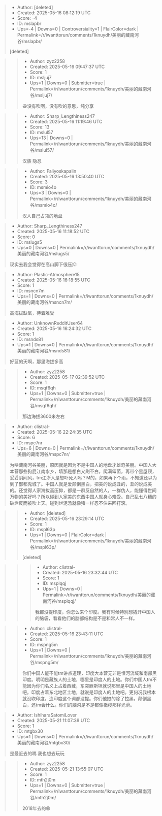 > - Author: [deleted]
> - Created: 2025-05-16 08:12:19 UTC
> - Score: -4
> - ID: mslapbr
> - Ups=-4 | Downs=0 | Controversiality=1 | FlairColor=dark | Permalink=/r/iwanttorun/comments/1knuydh/美丽的藏南河谷/mslapbr/
>
> [deleted]

>> - Author: zyz2258
>> - Created: 2025-05-16 09:47:37 UTC
>> - Score: 1
>> - ID: msljuj7
>> - Ups=1 | Downs=0 | Submitter=true | Permalink=/r/iwanttorun/comments/1knuydh/美丽的藏南河谷/msljuj7/
>>
>> 😆没有吹啊，没有吹的意思，纯分享

>> - Author: Sharp_Lengthiness247
>> - Created: 2025-05-16 11:19:46 UTC
>> - Score: 13
>> - ID: mslul57
>> - Ups=13 | Downs=0 | Permalink=/r/iwanttorun/comments/1knuydh/美丽的藏南河谷/mslul57/
>>
>> 汉族 隐忍

>> - Author: Faliyoskapalin
>> - Created: 2025-05-16 13:50:40 UTC
>> - Score: 3
>> - ID: msmio4o
>> - Ups=3 | Downs=0 | Permalink=/r/iwanttorun/comments/1knuydh/美丽的藏南河谷/msmio4o/
>>
>> 汉人自己占领的地盘

> - Author: Sharp_Lengthiness247
> - Created: 2025-05-16 11:18:52 UTC
> - Score: 0
> - ID: mslugs5
> - Ups=0 | Downs=0 | Permalink=/r/iwanttorun/comments/1knuydh/美丽的藏南河谷/mslugs5/
>
> 现实去我会觉得在高山脚下很压抑

> - Author: Plastic-Atmosphere15
> - Created: 2025-05-16 16:18:55 UTC
> - Score: 1
> - ID: msncn7m
> - Ups=1 | Downs=0 | Permalink=/r/iwanttorun/comments/1knuydh/美丽的藏南河谷/msncn7m/
>
> 高海拔缺氧，待着难受

> - Author: UnknownRedditUser64
> - Created: 2025-05-16 16:24:32 UTC
> - Score: 1
> - ID: msnds81
> - Ups=1 | Downs=0 | Permalink=/r/iwanttorun/comments/1knuydh/美丽的藏南河谷/msnds81/
>
> 好蓝的天啊，那里海拔多高

>> - Author: zyz2258
>> - Created: 2025-05-17 02:39:52 UTC
>> - Score: 1
>> - ID: msqf6qh
>> - Ups=1 | Downs=0 | Submitter=true | Permalink=/r/iwanttorun/comments/1knuydh/美丽的藏南河谷/msqf6qh/
>>
>> 那边海拔3600米左右

> - Author: clistral-
> - Created: 2025-05-16 22:24:35 UTC
> - Score: 6
> - ID: mspc7nr
> - Ups=6 | Downs=0 | Permalink=/r/iwanttorun/comments/1knuydh/美丽的藏南河谷/mspc7nr/
>
> 为啥藏南河谷美丽，原因就是因为不是中国人的地盘才雄奇美丽。中国人大本营那些狗屁江南水乡，墙那是想白又刷不白，爬满霉菌，再带个黑屋顶，妥妥阴间风，tm江浙人是想吓死人吗？M的，如果再下个雨，不知道还以为到了酆都鬼城了。中国人就是爱颠倒黑白，把美的说成丑的，丑的说成美的。还觉得人家海拔高压抑，都是一群反自然的人，一群伪人，能懂得世间万物的美好吗？所以碰到人家美的东西中国人就身心难受。自己乱七八糟的破烂反而被吹上天。碰到烂泥汤就像猪一样忍不住来回打滚。

>> - Author: [deleted]
>> - Created: 2025-05-16 23:29:14 UTC
>> - Score: 1
>> - ID: mspl63p
>> - Ups=1 | Downs=0 | FlairColor=dark | Permalink=/r/iwanttorun/comments/1knuydh/美丽的藏南河谷/mspl63p/
>>
>> [deleted]

>>> - Author: clistral-
>>> - Created: 2025-05-16 23:32:44 UTC
>>> - Score: 1
>>> - ID: msplqqj
>>> - Ups=1 | Downs=0 | Permalink=/r/iwanttorun/comments/1knuydh/美丽的藏南河谷/msplqqj/
>>>
>>> 我都没提印度，你怎么来个印度。我有时候特别想撬开中国人的脑袋，看看他们的脑部结构是不是和常人不一样。

>> - Author: clistral-
>> - Created: 2025-05-16 23:43:11 UTC
>> - Score: 1
>> - ID: mspng5m
>> - Ups=1 | Downs=0 | Permalink=/r/iwanttorun/comments/1knuydh/美丽的藏南河谷/mspng5m/
>>
>> 你们中国人能不能tm讲点道理，印度大本营无非是恒河流域和南部黑印度。明明是藏族人的土地，哪里是印度人的土地。你们中国人tm不能因为你们名义上占着西藏，东突厥斯坦就说那里是中国人的土地吧。印度占着东北地区土地，就说是印度人的土地吧。更何况我根本就没吹印度，连印度这个词都没提。你们他娘的除了拉黑，颠倒黑白，还tm会什么。你们的脑沟是不是都像橄榄那样光滑。

> - Author: IshiharaSatomiLover
> - Created: 2025-05-21 11:07:39 UTC
> - Score: 1
> - ID: mtgbx30
> - Ups=1 | Downs=0 | Permalink=/r/iwanttorun/comments/1knuydh/美丽的藏南河谷/mtgbx30/
>
> 是最近去的嗎 我也想去玩玩

>> - Author: zyz2258
>> - Created: 2025-05-21 13:55:07 UTC
>> - Score: 1
>> - ID: mth2j0m
>> - Ups=1 | Downs=0 | Submitter=true | Permalink=/r/iwanttorun/comments/1knuydh/美丽的藏南河谷/mth2j0m/
>>
>> 2018年去的😆
